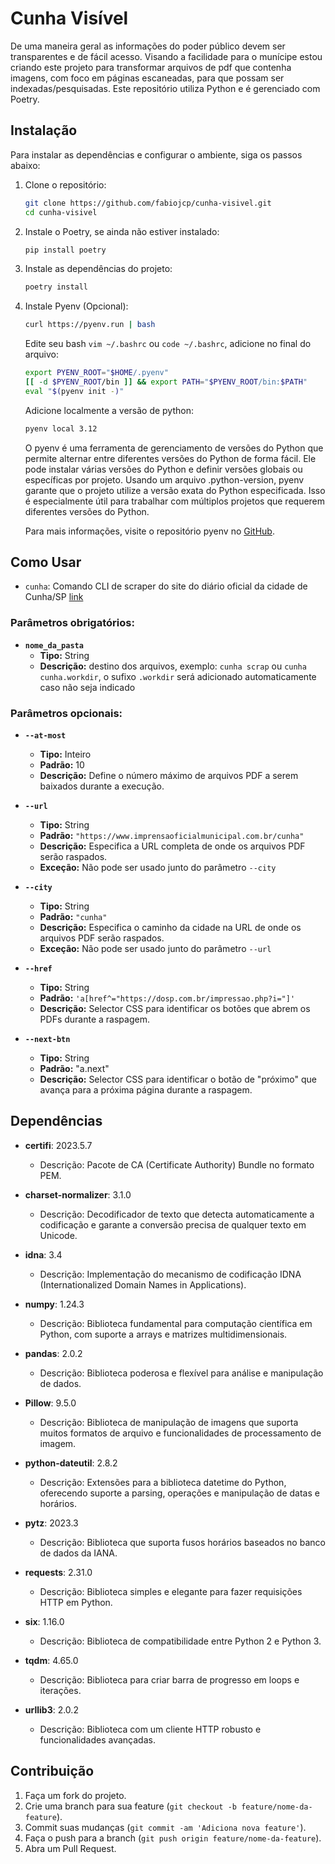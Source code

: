 # Cunha Visível

De uma maneira geral as informações do poder público devem ser transparentes e de fácil acesso. Visando a facilidade para o munícipe estou criando este projeto para transformar arquivos de pdf que contenha imagens, com foco em páginas escaneadas, para que possam ser indexadas/pesquisadas. 
Este repositório utiliza Python e é gerenciado com Poetry.

## Instalação

Para instalar as dependências e configurar o ambiente, siga os passos abaixo:

1. Clone o repositório:
    ```sh
    git clone https://github.com/fabiojcp/cunha-visivel.git
    cd cunha-visivel
    ```

2. Instale o Poetry, se ainda não estiver instalado:
    ```sh
    pip install poetry
    ```

3. Instale as dependências do projeto:
    ```sh
    poetry install
    ```

4. Instale Pyenv (Opcional):
    ```sh
    curl https://pyenv.run | bash
    ```

    Edite seu bash ```vim ~/.bashrc``` ou ```code ~/.bashrc```, adicione no final do arquivo:
    ```sh
    export PYENV_ROOT="$HOME/.pyenv"
    [[ -d $PYENV_ROOT/bin ]] && export PATH="$PYENV_ROOT/bin:$PATH"
    eval "$(pyenv init -)"
    ```
    
    Adicione localmente a versão de python:
    ```sh
    pyenv local 3.12
    ```

    O pyenv é uma ferramenta de gerenciamento de versões do Python que permite alternar entre diferentes versões do Python de forma fácil. Ele pode instalar várias versões do Python e definir versões globais ou específicas por projeto. Usando um arquivo .python-version, pyenv garante que o projeto utilize a versão exata do Python especificada. Isso é especialmente útil para trabalhar com múltiplos projetos que requerem diferentes versões do Python.

    Para mais informações, visite o repositório pyenv no [GitHub](https://github.com/pyenv/pyenv).

## Como Usar

- `cunha`: Comando CLI de scraper do site do diário oficial da cidade de Cunha/SP [link](https://www.imprensaoficialmunicipal.com.br/cunha)

### Parâmetros obrigatórios:

  - **`nome_da_pasta`** 
    - **Tipo:** String
    - **Descrição:** destino dos arquivos, exemplo: `cunha scrap` ou `cunha cunha.workdir`, o sufixo `.workdir` será adicionado automaticamente caso não seja indicado

### Parâmetros opcionais:
  - **`--at-most`**
    - **Tipo:** Inteiro
    - **Padrão:** 10
    - **Descrição:** Define o número máximo de arquivos PDF a serem baixados durante a execução.

  - **`--url`**
    - **Tipo:** String
    - **Padrão:** `"https://www.imprensaoficialmunicipal.com.br/cunha"`
    - **Descrição:** Especifica a URL completa de onde os arquivos PDF serão raspados.
    - **Exceção:** Não pode ser usado junto do parâmetro `--city`

  - **`--city`**
    - **Tipo:** String
    - **Padrão:** `"cunha"`
    - **Descrição:** Especifica o caminho da cidade na URL de onde os arquivos PDF serão raspados.
    - **Exceção:** Não pode ser usado junto do parâmetro `--url`

  - **`--href`**
    - **Tipo:** String
    - **Padrão:** `'a[href^="https://dosp.com.br/impressao.php?i="]'`
    - **Descrição:** Selector CSS para identificar os botões que abrem os PDFs durante a raspagem.

  - **`--next-btn`**
    - **Tipo:** String
    - **Padrão:** "a.next"
    - **Descrição:** Selector CSS para identificar o botão de "próximo" que avança para a próxima página durante a raspagem.
  

## Dependências

- **certifi**: 2023.5.7
  - Descrição: Pacote de CA (Certificate Authority) Bundle no formato PEM.

- **charset-normalizer**: 3.1.0
  - Descrição: Decodificador de texto que detecta automaticamente a codificação e garante a conversão precisa de qualquer texto em Unicode.

- **idna**: 3.4
  - Descrição: Implementação do mecanismo de codificação IDNA (Internationalized Domain Names in Applications).

- **numpy**: 1.24.3
  - Descrição: Biblioteca fundamental para computação científica em Python, com suporte a arrays e matrizes multidimensionais.

- **pandas**: 2.0.2
  - Descrição: Biblioteca poderosa e flexível para análise e manipulação de dados.

- **Pillow**: 9.5.0
  - Descrição: Biblioteca de manipulação de imagens que suporta muitos formatos de arquivo e funcionalidades de processamento de imagem.

- **python-dateutil**: 2.8.2
  - Descrição: Extensões para a biblioteca datetime do Python, oferecendo suporte a parsing, operações e manipulação de datas e horários.

- **pytz**: 2023.3
  - Descrição: Biblioteca que suporta fusos horários baseados no banco de dados da IANA.

- **requests**: 2.31.0
  - Descrição: Biblioteca simples e elegante para fazer requisições HTTP em Python.

- **six**: 1.16.0
  - Descrição: Biblioteca de compatibilidade entre Python 2 e Python 3.

- **tqdm**: 4.65.0
  - Descrição: Biblioteca para criar barra de progresso em loops e iterações.

- **urllib3**: 2.0.2
  - Descrição: Biblioteca com um cliente HTTP robusto e funcionalidades avançadas.

## Contribuição

1. Faça um fork do projeto.
2. Crie uma branch para sua feature (`git checkout -b feature/nome-da-feature`).
3. Commit suas mudanças (`git commit -am 'Adiciona nova feature'`).
4. Faça o push para a branch (`git push origin feature/nome-da-feature`).
5. Abra um Pull Request.